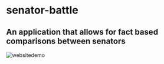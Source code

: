 # senator-battle

## An application that allows for fact based comparisons between senators
![websitedemo](screenshots/demo.gif)
